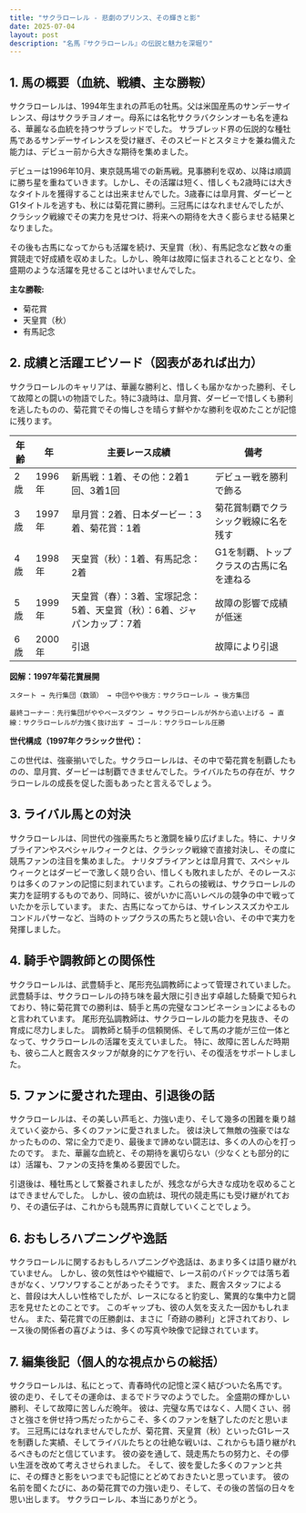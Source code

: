 ```yaml
---
title: "サクラローレル - 悲劇のプリンス、その輝きと影"
date: 2025-07-04
layout: post
description: "名馬『サクラローレル』の伝説と魅力を深堀り"
---
```


## 1. 馬の概要（血統、戦績、主な勝鞍）

サクラローレルは、1994年生まれの芦毛の牡馬。父は米国産馬のサンデーサイレンス、母はサクラチヨノオー。母系には名牝サクラバクシンオーも名を連ねる、華麗なる血統を持つサラブレッドでした。  サラブレッド界の伝説的な種牡馬であるサンデーサイレンスを受け継ぎ、そのスピードとスタミナを兼ね備えた能力は、デビュー前から大きな期待を集めました。

デビューは1996年10月、東京競馬場での新馬戦。見事勝利を収め、以降は順調に勝ち星を重ねていきます。しかし、その活躍は短く、惜しくも2歳時には大きなタイトルを獲得することは出来ませんでした。3歳春には皐月賞、ダービーとG1タイトルを逃すも、秋には菊花賞に勝利。三冠馬にはなれませんでしたが、クラシック戦線でその実力を見せつけ、将来への期待を大きく膨らませる結果となりました。

その後も古馬になってからも活躍を続け、天皇賞（秋）、有馬記念など数々の重賞競走で好成績を収めました。しかし、晩年は故障に悩まされることとなり、全盛期のような活躍を見せることは叶いませんでした。

**主な勝鞍:**

* 菊花賞
* 天皇賞（秋）
* 有馬記念


## 2. 成績と活躍エピソード（図表があれば出力）

サクラローレルのキャリアは、華麗な勝利と、惜しくも届かなかった勝利、そして故障との闘いの物語でした。特に3歳時は、皐月賞、ダービーで惜しくも勝利を逃したものの、菊花賞でその悔しさを晴らす鮮やかな勝利を収めたことが記憶に残ります。

| 年齢 | 年 | 主要レース成績 | 備考 |
|---|---|---|---|
| 2歳 | 1996年 | 新馬戦：1着、その他：2着1回、3着1回 | デビュー戦を勝利で飾る |
| 3歳 | 1997年 | 皐月賞：2着、日本ダービー：3着、菊花賞：1着 | 菊花賞制覇でクラシック戦線に名を残す |
| 4歳 | 1998年 | 天皇賞（秋）：1着、有馬記念：2着 | G1を制覇、トップクラスの古馬に名を連ねる |
| 5歳 | 1999年 | 天皇賞（春）：3着、宝塚記念：5着、天皇賞（秋）：6着、ジャパンカップ：7着 | 故障の影響で成績が低迷 |
| 6歳 | 2000年 |  引退 | 故障により引退 |


**図解：1997年菊花賞展開**

```
スタート → 先行集団（数頭） → 中団やや後方：サクラローレル → 後方集団

最終コーナー：先行集団がややペースダウン → サクラローレルが外から追い上げる → 直線：サクラローレルが力強く抜け出す → ゴール：サクラローレル圧勝
```

**世代構成（1997年クラシック世代）：**

この世代は、強豪揃いでした。サクラローレルは、その中で菊花賞を制覇したものの、皐月賞、ダービーは制覇できませんでした。ライバルたちの存在が、サクラローレルの成長を促した面もあったと言えるでしょう。


## 3. ライバル馬との対決

サクラローレルは、同世代の強豪馬たちと激闘を繰り広げました。特に、ナリタブライアンやスペシャルウィークとは、クラシック戦線で直接対決し、その度に競馬ファンの注目を集めました。  ナリタブライアンとは皐月賞で、スペシャルウィークとはダービーで激しく競り合い、惜しくも敗れましたが、そのレースぶりは多くのファンの記憶に刻まれています。これらの接戦は、サクラローレルの実力を証明するものであり、同時に、彼がいかに高いレベルの競争の中で戦っていたかを示しています。  また、古馬になってからは、サイレンススズカやエルコンドルパサーなど、当時のトップクラスの馬たちと競い合い、その中で実力を発揮しました。


## 4. 騎手や調教師との関係性

サクラローレルは、武豊騎手と、尾形充弘調教師によって管理されていました。武豊騎手は、サクラローレルの持ち味を最大限に引き出す卓越した騎乗で知られており、特に菊花賞での勝利は、騎手と馬の完璧なコンビネーションによるものと言われています。  尾形充弘調教師は、サクラローレルの能力を見抜き、その育成に尽力しました。  調教師と騎手の信頼関係、そして馬の才能が三位一体となって、サクラローレルの活躍を支えていました。  特に、故障に苦しんだ時期も、彼ら二人と厩舎スタッフが献身的にケアを行い、その復活をサポートしました。


## 5. ファンに愛された理由、引退後の話

サクラローレルは、その美しい芦毛と、力強い走り、そして幾多の困難を乗り越えていく姿から、多くのファンに愛されました。  彼は決して無敵の強豪ではなかったものの、常に全力で走り、最後まで諦めない闘志は、多くの人の心を打ったのです。  また、華麗な血統と、その期待を裏切らない（少なくとも部分的には）活躍も、ファンの支持を集める要因でした。

引退後は、種牡馬として繋養されましたが、残念ながら大きな成功を収めることはできませんでした。  しかし、彼の血統は、現代の競走馬にも受け継がれており、その遺伝子は、これからも競馬界に貢献していくことでしょう。


## 6. おもしろハプニングや逸話

サクラローレルに関するおもしろハプニングや逸話は、あまり多くは語り継がれていません。  しかし、彼の気性はやや繊細で、レース前のパドックでは落ち着きがなく、ソワソワすることがあったそうです。  また、厩舎スタッフによると、普段は大人しい性格でしたが、レースになると豹変し、驚異的な集中力と闘志を見せたとのことです。  このギャップも、彼の人気を支えた一因かもしれません。  また、菊花賞での圧勝劇は、まさに「奇跡の勝利」と評されており、レース後の関係者の喜びようは、多くの写真や映像で記録されています。


## 7. 編集後記（個人的な視点からの総括）

サクラローレルは、私にとって、青春時代の記憶と深く結びついた名馬です。  彼の走り、そしてその運命は、まるでドラマのようでした。  全盛期の輝かしい勝利、そして故障に苦しんだ晩年。  彼は、完璧な馬ではなく、人間くさい、弱さと強さを併せ持つ馬だったからこそ、多くのファンを魅了したのだと思います。  三冠馬にはなれませんでしたが、菊花賞、天皇賞（秋）といったG1レースを制覇した実績、そしてライバルたちとの壮絶な戦いは、これからも語り継がれるべきものだと信じています。  彼の姿を通して、競走馬たちの努力と、その儚い生涯を改めて考えさせられました。  そして、彼を愛した多くのファンと共に、その輝きと影をいつまでも記憶にとどめておきたいと思っています。  彼の名前を聞くたびに、あの菊花賞での力強い走り、そして、その後の苦悩の日々を思い出します。  サクラローレル、本当にありがとう。
